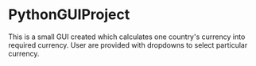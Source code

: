 # PythonGUIProject
This is a small GUI created which calculates one country's currency into required currency.
User are provided with dropdowns to select particular currency.
